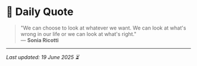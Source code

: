 # 📜 Daily Quote

> "We can choose to look at whatever we want.  We can look at what's wrong in our life or we can look at what's right."  
> — **Sonia Ricotti**

---

_Last updated: 19 June 2025 ⏳_
